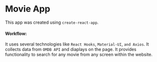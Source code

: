 # Movie App

This app was created using `create-react-app`.

#### Workflow:
It uses several technologies like `React Hooks`, `Material-UI`, `and Axios`. It collects data from `OMDB API` and diaplays on the page. It provides functionality to search for any movie from any screen within the website.    
